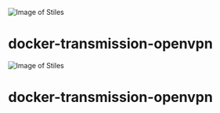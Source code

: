 ![Image of Stiles](https://storage.googleapis.com/stiles-images/StilesLogo.png)
# docker-transmission-openvpn
![Image of Stiles](https://storage.googleapis.com/stiles-images/StilesLogo.png)
# docker-transmission-openvpn
